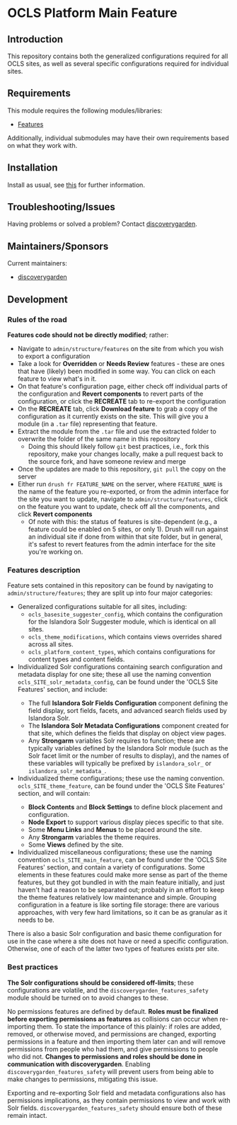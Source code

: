 # OCLS Platform Main Feature

## Introduction

This repository contains both the generalized configurations required for all
OCLS sites, as well as several specific configurations required for individual
sites.

## Requirements

This module requires the following modules/libraries:

* [Features](https://www.drupal.org/project/features)

Additionally, individual submodules may have their own requirements based on
what they work with.

## Installation

Install as usual, see [this](https://drupal.org/documentation/install/modules-themes/modules-7) for further information.

## Troubleshooting/Issues

Having problems or solved a problem? Contact [discoverygarden](http://support.discoverygarden.ca).

## Maintainers/Sponsors

Current maintainers:

* [discoverygarden](http://www.discoverygarden.ca)

## Development

### Rules of the road

**Features code should not be directly modified**; rather:

* Navigate to `admin/structure/features` on the site from which you wish to
export a configuration
* Take a look for **Overridden** or **Needs Review** features - these are ones
that have (likely) been modified in some way. You can click on each feature to
view what's in it.
* On that feature's configuration page, either check off individual parts of the
configuration and **Revert components** to revert parts of the configuration, or
click the **RECREATE** tab to re-export the configuration
* On the **RECREATE** tab, click **Download feature** to grab a copy of the
configuration as it currently exists on the site. This will give you a module
(in a `.tar` file) representing that feature.
* Extract the module from the `.tar` file and use the extracted folder to
overwrite the folder of the same name in this repository
  * Doing this should likely follow `git` best practices, i.e., fork this
    repository, make your changes locally, make a pull request back to the
    source fork, and have someone review and merge
* Once the updates are made to this repository, `git pull` the copy on the
server
* Either run `drush fr FEATURE_NAME` on the server, where `FEATURE_NAME` is the
name of the feature you re-exported, or from the admin interface for the site
you want to update, navigate to `admin/structure/features`, click on the feature
you want to update, check off all the components, and click **Revert
components**
  * Of note with this: the status of features is site-dependent (e.g., a feature
could be enabled on 5 sites, or only 1). Drush will run against an individual
site if done from within that site folder, but in general, it's safest to revert
features from the admin interface for the site you're working on.

### Features description

Feature sets contained in this repository can be found by navigating to
`admin/structure/features`; they are split up into four major categories:

* Generalized configurations suitable for all sites, including:
  * `ocls_basesite_suggester_config`, which contains the configuration for the
    Islandora Solr Suggester module, which is identical on all sites.
  * `ocls_theme_modifications`, which contains views overrides shared across all
    sites.
  * `ocls_platform_content_types`, which contains configurations for content types
     and content fields.
* Individualized Solr configurations containing search configuration and
metadata display for one site; these all use the naming convention
`ocls_SITE_solr_metadata_config`, can be found under the 'OCLS <site> Site
 Features' section, and include:
  * The full **Islandora Solr Fields Configuration** component defining the
    field display, sort fields, facets, and advanced search fields used by
    Islandora Solr.
  * The **Islandora Solr Metadata Configurations** component created for that
    site, which defines the fields that display on object view pages.
  * Any **Strongarm** variables Solr requires to function; these are typically
    variables defined by the Islandora Solr module (such as the Solr facet limit
    or the number of results to display), and the names of these variables will
    typically be prefixed by `islandora_solr_` or `islandora_solr_metadata_`.
* Individualized theme configurations; these use the naming convention.
`ocls_SITE_theme_feature`, can be found under the 'OCLS <site> Site Features'
section, and will contain:
  * **Block Contents** and **Block Settings** to define block placement and
    configuration.
  * **Node Export** to support various display pieces specific to that site.
  * Some **Menu Links** and **Menus** to be placed around the site.
  * Any **Strongarm** variables the theme requires.
  * Some **Views** defined by the site.
* Individualized miscellaneous configurations; these use the naming convention `ocls_SITE_main_feature`, can be found under the 'OCLS <site> Site Features' section, and contain a variety of configurations. Some elements in these features could make more sense as part of the theme features, but they got bundled in with the main feature initially, and just haven't had a reason to be separated out; probably in an effort to keep the theme features relatively low maintenance and simple. Grouping configuration in a feature is like sorting file storage: there are various approaches, with very few hard limitations, so it can be as granular as it needs to be.

There is also a basic Solr configuration and basic theme configuration for use
in the case where a site does not have or need a specific configuration.
Otherwise, one of each of the latter two types of features exists per site.

### Best practices

**The Solr configurations should be considered off-limits**; these
configurations are volatile, and the `discoverygarden_features_safety` module
should be turned on to avoid changes to these.

No permissions features are defined by default. **Roles must be finalized before
exporting permissions as features** as collisions can occur when re-importing
them. To state the importance of this plainly: if roles are added, removed, or
otherwise moved, and permissions are changed, exporting permissions in a feature
and then importing them later can and will remove permissions from people who
had them, and give permissions to people who did not. **Changes to permissions
and roles should be done in communication with discoverygarden**. Enabling
`discoverygarden_features_safety` will prevent users from being able to make
changes to permissions, mitigating this issue.

Exporting and re-exporting Solr field and metadata configurations also has
permissions implications, as they contain permissions to view and work with Solr
fields. `discoverygarden_features_safety` should ensure both of these remain
intact.
